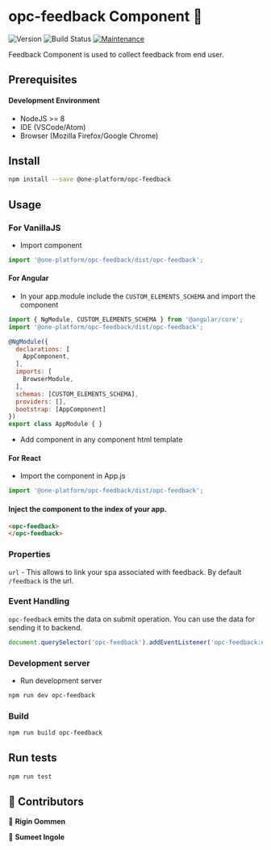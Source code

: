 # opc-feedback Component 👋

![Version](https://img.shields.io/badge/version-0.0.1-blue.svg?cacheSeconds=2592000)
![Build Status](https://travis-ci.org/dwyl/esta.svg?branch=master)
[![Maintenance](https://img.shields.io/badge/Maintained%3F-yes-green.svg)](https://github.com/1-Platform/op-components/graphs/commit-activity)

Feedback Component is used to collect feedback from end user.

## Prerequisites
#### Development Environment
* NodeJS >= 8
* IDE (VSCode/Atom)
* Browser (Mozilla Firefox/Google Chrome)

## Install

```sh
npm install --save @one-platform/opc-feedback 
```

## Usage
### For VanillaJS
- Import component
```js
import '@one-platform/opc-feedback/dist/opc-feedback';
```
#### For Angular
- In your app.module include the `CUSTOM_ELEMENTS_SCHEMA` and import the component
```js
import { NgModule, CUSTOM_ELEMENTS_SCHEMA } from '@angular/core';
import '@one-platform/opc-feedback/dist/opc-feedback';

@NgModule({
  declarations: [
    AppComponent,
  ],
  imports: [
    BrowserModule,
  ],
  schemas: [CUSTOM_ELEMENTS_SCHEMA],
  providers: [],
  bootstrap: [AppComponent]
})
export class AppModule { }
```
- Add component in any component html template

#### For React
- Import the component in App.js
```js
import '@one-platform/opc-feedback/dist/opc-feedback';
```

#### Inject the component to the index of your app.
```html
<opc-feedback>
</opc-feedback>
```

### Properties
```url``` - This allows to link your spa associated with feedback. By default ```/feedback``` is the url.

### Event Handling
```opc-feedback``` emits the data on submit operation. You can use the data for sending it to backend.

```js
document.querySelector('opc-feedback').addEventListener('opc-feedback:emit', (data) => console.log(data.detail.data) );
```

### Development server

- Run development server

```sh
npm run dev opc-feedback
```

### Build
```sh
npm run build opc-feedback
```

## Run tests

```sh
npm run test
```

## 🤝 Contributors

👤 **Rigin Oommen**

👤 **Sumeet Ingole**
